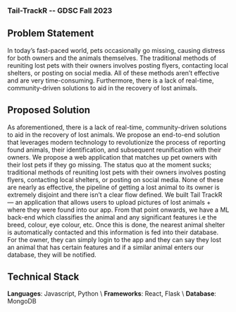 ### Tail-TrackR -- GDSC Fall 2023


## Problem Statement

In today’s fast-paced world, pets occasionally go missing, causing distress for both owners and the animals themselves. The traditional methods of reuniting lost pets with their owners involves posting flyers, contacting local shelters, or posting on social media. All of these methods aren’t effective and are very time-consuming. Furthermore, there is a lack of real-time, community-driven solutions to aid in the recovery of lost animals. 

## Proposed Solution
As aforementioned, there is a lack of real-time, community-driven solutions to aid in the recovery of lost animals. We propose an end-to-end solution that leverages modern technology to revolutionize the process of reporting found animals, their identification, and subsequent reunification with their owners. We propose a web application that matches up pet owners with their lost pets if they go missing. The status quo at the moment sucks; traditional methods of reuniting lost pets with their owners involves posting flyers, contacting local shelters, or posting on social media. None of these are nearly as effective, the pipeline of getting a lost animal to its owner is extremely disjoint and there isn’t a clear flow defined. We built Tail TrackR — an application that allows users to upload pictures of lost animals + where they were found into our app. From that point onwards, we have a ML back-end which classifies the animal and any significant features i.e the breed, colour, eye colour, etc. Once this is done, the nearest animal shelter is automatically contacted and this information is fed into their database. For the owner, they can simply login to the app and they can say they lost an animal that has certain features and if a similar animal enters our database, they will be notified.

## Technical Stack

**Languages**: Javascript, Python \\
**Frameworks**: React, Flask \\
**Database**: MongoDB



